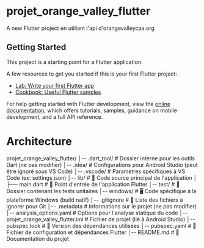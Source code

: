 # projet_orange_valley_flutter

A new Flutter project en utiliant l'api d'orangevalleycaa.org

## Getting Started

This project is a starting point for a Flutter application.

A few resources to get you started if this is your first Flutter project:

- [Lab: Write your first Flutter app](https://docs.flutter.dev/get-started/codelab)
- [Cookbook: Useful Flutter samples](https://docs.flutter.dev/cookbook)

For help getting started with Flutter development, view the
[online documentation](https://docs.flutter.dev/), which offers tutorials,
samples, guidance on mobile development, and a full API reference.

# Architecture

projet_orange_valley_flutter/
│-- .dart_tool/                                         # Dossier interne pour les outils Dart (ne pas modifier)
│-- .idea/                                              # Configurations pour Android Studio (peut être ignoré sous VS Code)
│-- .vscode/                                            # Paramètres spécifiques à VS Code (ex: settings.json)
│-- lib/                                                # 📌 Code source principal de l'application
│   ├── main.dart                                       # 🚀 Point d'entrée de l'application Flutter
│-- test/                                               # 📂 Dossier contenant les tests unitaires
│-- windows/                                            # 🖥️ Code spécifique à la plateforme Windows (build natif)
│-- .gitignore                                          # 📌 Liste des fichiers à ignorer pour Git
│-- .metadata                                           # Informations sur le projet (ne pas modifier)
│-- analysis_options.yaml                               # Options pour l'analyse statique du code
│-- projet_orange_valley_flutter.iml                    # Fichier de projet (lié à Android Studio)
│-- pubspec.lock                                        # 📌 Version des dépendances utilisées
│-- pubspec.yaml                                        # 📌 Fichier de configuration et dépendances Flutter
│-- README.md                                           # 📄 Documentation du projet
